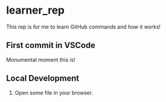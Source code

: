 # learner_rep
This rep is for me to learn GitHub commands and how it works!

## First commit in VSCode

Monumental moment this is!

## Local Development

1. Open some file in your browser.
